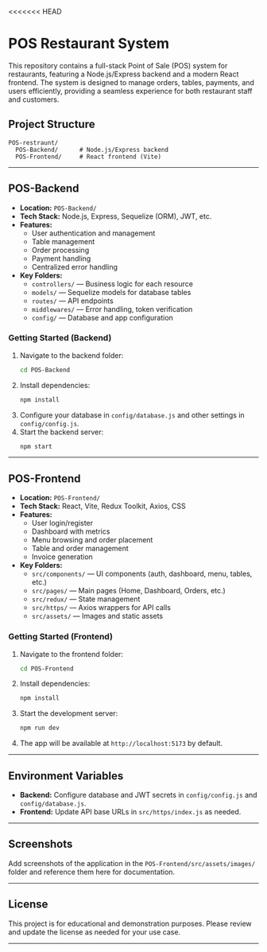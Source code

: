 <<<<<<< HEAD
# POS Restaurant System

This repository contains a full-stack Point of Sale (POS) system for restaurants, featuring a Node.js/Express backend and a modern React frontend. The system is designed to manage orders, tables, payments, and users efficiently, providing a seamless experience for both restaurant staff and customers.

## Project Structure

```
POS-restraunt/
  POS-Backend/      # Node.js/Express backend
  POS-Frontend/     # React frontend (Vite)
```

---

## POS-Backend

- **Location:** `POS-Backend/`
- **Tech Stack:** Node.js, Express, Sequelize (ORM), JWT, etc.
- **Features:**
  - User authentication and management
  - Table management
  - Order processing
  - Payment handling
  - Centralized error handling
- **Key Folders:**
  - `controllers/` — Business logic for each resource
  - `models/` — Sequelize models for database tables
  - `routes/` — API endpoints
  - `middlewares/` — Error handling, token verification
  - `config/` — Database and app configuration

### Getting Started (Backend)

1. Navigate to the backend folder:
   ```sh
   cd POS-Backend
   ```
2. Install dependencies:
   ```sh
   npm install
   ```
3. Configure your database in `config/database.js` and other settings in `config/config.js`.
4. Start the backend server:
   ```sh
   npm start
   ```

---

## POS-Frontend

- **Location:** `POS-Frontend/`
- **Tech Stack:** React, Vite, Redux Toolkit, Axios, CSS
- **Features:**
  - User login/register
  - Dashboard with metrics
  - Menu browsing and order placement
  - Table and order management
  - Invoice generation
- **Key Folders:**
  - `src/components/` — UI components (auth, dashboard, menu, tables, etc.)
  - `src/pages/` — Main pages (Home, Dashboard, Orders, etc.)
  - `src/redux/` — State management
  - `src/https/` — Axios wrappers for API calls
  - `src/assets/` — Images and static assets

### Getting Started (Frontend)

1. Navigate to the frontend folder:
   ```sh
   cd POS-Frontend
   ```
2. Install dependencies:
   ```sh
   npm install
   ```
3. Start the development server:
   ```sh
   npm run dev
   ```
4. The app will be available at `http://localhost:5173` by default.

---

## Environment Variables

- **Backend:** Configure database and JWT secrets in `config/config.js` and `config/database.js`.
- **Frontend:** Update API base URLs in `src/https/index.js` as needed.

---

## Screenshots

Add screenshots of the application in the `POS-Frontend/src/assets/images/` folder and reference them here for documentation.

---

## License

This project is for educational and demonstration purposes. Please review and update the license as needed for your use case.

---
